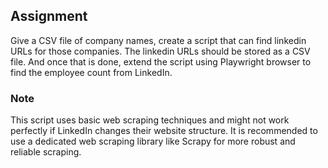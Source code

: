 ## Assignment 

Give a CSV file of company names, create a script that can find linkedin URLs for those companies. The linkedin URLs should be stored as a CSV file. And once that is done, extend the script using Playwright browser to find the employee count from LinkedIn.

### Note
This script uses basic web scraping techniques and might not work perfectly if LinkedIn changes their website structure. It is recommended to use a dedicated web scraping library like Scrapy for more robust and reliable scraping.